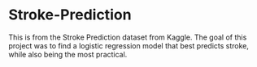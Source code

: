 # Stroke-Prediction

This is from the Stroke Prediction dataset from Kaggle. The goal of this project was to find a logistic regression model that best predicts stroke, while also being the most practical.
